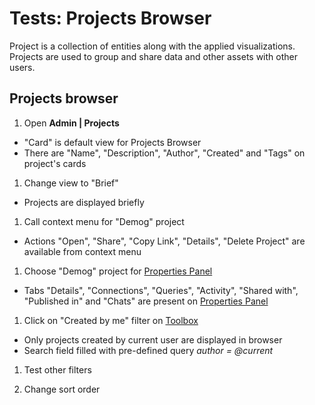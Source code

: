 <!-- TITLE: Tests: Projects Browser -->
<!-- SUBTITLE: -->

# Tests: Projects Browser

Project is a collection of entities along with the applied visualizations. Projects are used to group and share data and
other assets with other users.

## Projects browser

1. Open **Admin | Projects**

* "Card" is default view for Projects Browser
* There are "Name", "Description", "Author", "Created" and "Tags" on project's cards

1. Change view to "Brief"

* Projects are displayed briefly

1. Call context menu for "Demog" project

* Actions "Open", "Share", "Copy Link", "Details", "Delete Project" are available from context menu

1. Choose "Demog" project for [Properties Panel](../../overview/navigation.md#properties)

* Tabs "Details", "Connections", "Queries", "Activity", "Shared with", "Published in" and "Chats"
  are present on [Properties Panel](../../overview/navigation.md#properties)

1. Click on "Created by me" filter on [Toolbox](../../overview/navigation.md#toolbox)

* Only projects created by current user are displayed in browser
* Search field filled with pre-defined query *author = @current*

1. Test other filters

1. Change sort order
